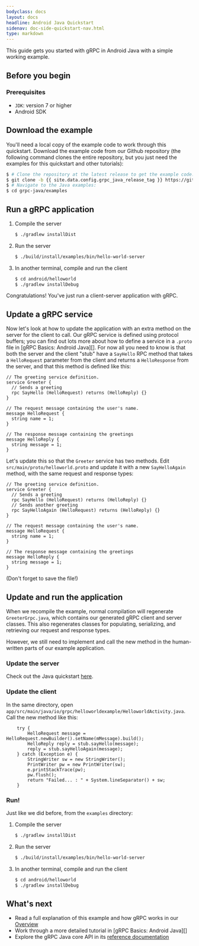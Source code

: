 ```yaml
---
bodyclass: docs
layout: docs
headline: Android Java Quickstart
sidenav: doc-side-quickstart-nav.html
type: markdown
---
```

<p class="lead">This guide gets you started with gRPC in Android Java with a simple
working example.</p>

<div id="toc"></div>

## Before you begin

### Prerequisites

* `JDK`: version 7 or higher
* Android SDK

## Download the example

You'll need a local copy of the example code to work through this quickstart.
Download the example code from our Github repository (the following command
clones the entire repository, but you just need the examples for this quickstart
and other tutorials):

```sh
$ # Clone the repository at the latest release to get the example code:
$ git clone -b {{ site.data.config.grpc_java_release_tag }} https://github.com/grpc/grpc-java
$ # Navigate to the Java examples:
$ cd grpc-java/examples
```

## Run a gRPC application

1. Compile the server

   ```sh
   $ ./gradlew installDist
   ```

2. Run the server

   ```sh
   $ ./build/install/examples/bin/hello-world-server
   ```

3. In another terminal, compile and run the client

   ```sh
   $ cd android/helloworld
   $ ./gradlew installDebug
   ```

Congratulations! You've just run a client-server application with gRPC.

## Update a gRPC service

Now let's look at how to update the application with an extra method on the
server for the client to call. Our gRPC service is defined using protocol
buffers; you can find out lots more about how to define a service in a `.proto`
file in [gRPC Basics: Android Java][]. For now all you need to know is that both the
server and the client "stub" have a `SayHello` RPC method that takes a
`HelloRequest` parameter from the client and returns a `HelloResponse` from the
server, and that this method is defined like this:


```
// The greeting service definition.
service Greeter {
  // Sends a greeting
  rpc SayHello (HelloRequest) returns (HelloReply) {}
}

// The request message containing the user's name.
message HelloRequest {
  string name = 1;
}

// The response message containing the greetings
message HelloReply {
  string message = 1;
}
```
Let's update this so that the `Greeter` service has two methods. Edit
`src/main/proto/helloworld.proto` and update it with a new `SayHelloAgain`
method, with the same request and response types:

```
// The greeting service definition.
service Greeter {
  // Sends a greeting
  rpc SayHello (HelloRequest) returns (HelloReply) {}
  // Sends another greeting
  rpc SayHelloAgain (HelloRequest) returns (HelloReply) {}
}

// The request message containing the user's name.
message HelloRequest {
  string name = 1;
}

// The response message containing the greetings
message HelloReply {
  string message = 1;
}
```

(Don't forget to save the file!)

## Update and run the application

When we recompile the example, normal compilation will regenerate
`GreeterGrpc.java`, which contains our generated gRPC client and server classes.
This also regenerates classes for populating, serializing, and retrieving our
request and response types.

However, we still need to implement and call the new method in the human-written
parts of our example application.

### Update the server

Check out the Java quickstart [here](/docs/quickstart/java.md#update-the-server).

### Update the client

In the same directory, open
`app/src/main/java/io/grpc/helloworldexample/HelloworldActivity.java`. Call the new
method like this:

```
    try {
        HelloRequest message = HelloRequest.newBuilder().setName(mMessage).build();
        HelloReply reply = stub.sayHello(message);
        reply = stub.sayHelloAgain(message);
    } catch (Exception e) {
        StringWriter sw = new StringWriter();
        PrintWriter pw = new PrintWriter(sw);
        e.printStackTrace(pw);
        pw.flush();
        return "Failed... : " + System.lineSeparator() + sw;
    }
```

### Run!

Just like we did before, from the `examples` directory:

1. Compile the server

   ```sh
   $ ./gradlew installDist
   ```

2. Run the server

   ```sh
   $ ./build/install/examples/bin/hello-world-server
   ```

3. In another terminal, compile and run the client

   ```sh
   $ cd android/helloworld
   $ ./gradlew installDebug
   ```

## What's next

- Read a full explanation of this example and how gRPC works in our
  [Overview](http://www.grpc.io/docs/)
- Work through a more detailed tutorial in [gRPC Basics: Android Java][]
- Explore the gRPC Java core API in its [reference
  documentation](http://www.grpc.io/grpc-java/javadoc/)

[gRPC Basics: Java]:http://www.grpc.io/docs/tutorials/basic/android.html

